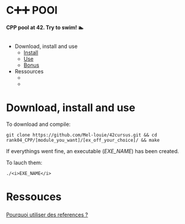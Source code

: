 # C➕➕ POOl

<b>CPP pool at 42. Try to swim! 🏊</b>


<img src=""
     alt="">

- Download, install and use
	- <a href="#instal">Install</a>
	- <a href="#play">Use</a>
	- <a href="#bonus">Bonus</a>
- Ressources
	- <a href="#"></a>
	- <a href="#"></a>


# Download, install and use

<div id=instal></div></a>To download and compile:

```git clone https://github.com/Mel-louie/42cursus.git && cd rank04_CPP/[module_you_want]/[ex_off_your_choice]/ && make```

If everythings went fine, an executable (<i>EXE_NAME</i>) has been created.

<div id=play></div>To lauch them:

```./<i>EXE_NAME</i>```

# Ressouces

<h3><div id=></div></h3>

<a href="https://fr.wikibooks.org/wiki/Programmation_C%2B%2B/Les_r%C3%A9f%C3%A9rences#Pourquoi_utiliser_une_r%C3%A9f%C3%A9rence_?">Pourquoi utiliser des references ?</a><br />
<a href=""></a><br />
<a href=""></a><br />

<h3><div id=></div></h3>

<a href=""></a><br />
<a href=""></a><br />
<a href=""></a><br />
